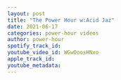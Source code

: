 ```yaml
---
layout: post
title: "The Power Hour w:Acid Jaz"
date: 2021-06-17
categories: power-hour videos
author: power-hour
spotify_track_id: 
youtube_video_id: WGwOoosHNxo
apple_track_id: 
youtube_metadata: 
---
```

